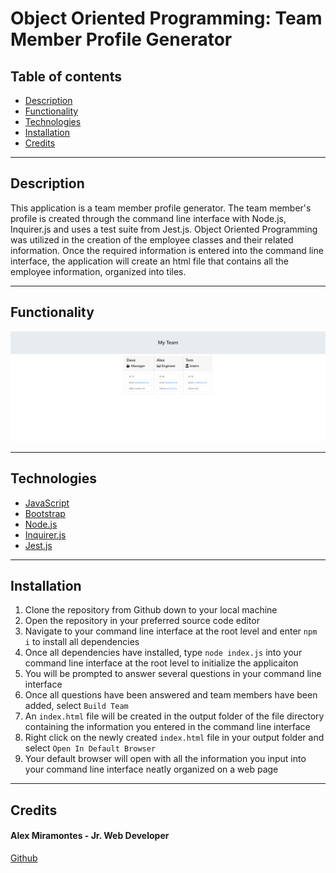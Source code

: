 # Object Oriented Programming: Team Member Profile Generator

## Table of contents

- [Description](#description)
- [Functionality](#functionality)
- [Technologies](#technologies)
- [Installation](#installation)
- [Credits](#credits)

---

## Description

This application is a team member profile generator. The team member's profile is created through the command line interface with Node.js, Inquirer.js and uses a test suite from Jest.js. Object Oriented Programming was utilized in the creation of the employee classes and their related information. Once the required information is entered into the command line interface, the application will create an html file that contains all the employee information, organized into tiles. 

---

## Functionality

![This screen shot represents a mock up of the finished product](./Assets/oop-team-member-generator.png)

---

## Technologies

- [JavaScript](https://www.javascript.com/)
- [Bootstrap](https://getbootstrap.com/)
- [Node.js](https://nodejs.org/)
- [Inquirer.js](https://www.npmjs.com/package/inquirer)
- [Jest.js](https://jestjs.io/)

---

## Installation

1. Clone the repository from Github down to your local machine
2. Open the repository in your preferred source code editor
3. Navigate to your command line interface at the root level and enter `npm i` to install all dependencies
4. Once all dependencies have installed, type `node index.js` into your command line interface at the root level to initialize the applicaiton
5. You will be prompted to answer several questions in your command line interface
6. Once all questions have been answered and team members have been added, select `Build Team`
7. An `index.html` file will be created in the output folder of the file directory containing the information you entered in the command line interface
8. Right click on the newly created `index.html` file in your output folder and select `Open In Default Browser`
9. Your default browser will open with all the information you input into your command line interface neatly organized on a web page

---

## Credits

#### Alex Miramontes - Jr. Web Developer

[Github](https://www.github.com/amiramonte)

